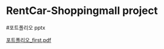 # RentCar-Shoppingmall project 
#포트폴리오 pptx

[포트폴리오_first.pdf](https://github.com/igbar91/RentCar-Shoppingmall/files/5127370/_first.pdf)
